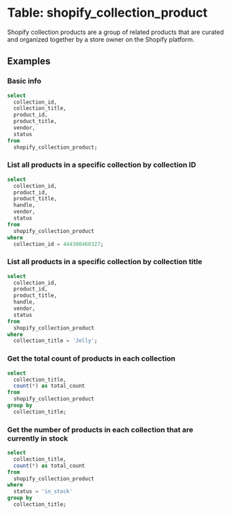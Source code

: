 # Table: shopify_collection_product

Shopify collection products are a group of related products that are curated and organized together by a store owner on the Shopify platform.

## Examples

### Basic info

```sql
select
  collection_id,
  collection_title,
  product_id,
  product_title,
  vendor,
  status
from
  shopify_collection_product;
```

### List all products in a specific collection by collection ID

```sql
select
  collection_id,
  product_id,
  product_title,
  handle,
  vendor,
  status
from
  shopify_collection_product
where
  collection_id = 444300460327;
```

### List all products in a specific collection by collection title

```sql
select
  collection_id,
  product_id,
  product_title,
  handle,
  vendor,
  status
from
  shopify_collection_product
where
  collection_title = 'Jelly';
```

### Get the total count of products in each collection

```sql
select
  collection_title,
  count(*) as total_count
from
  shopify_collection_product
group by
  collection_title;
```

### Get the number of products in each collection that are currently in stock

```sql
select
  collection_title,
  count(*) as total_count 
from
  shopify_collection_product
where
  status = 'in_stock' 
group by
  collection_title;
```

